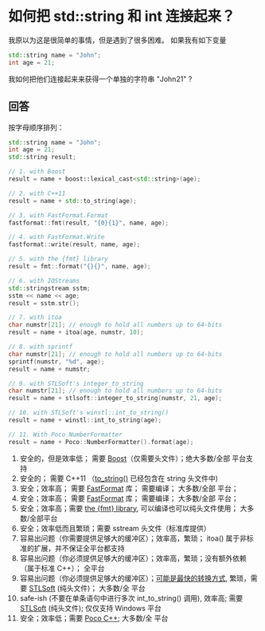 # 如何把 std::string 和 int 连接起来？

我原以为这是很简单的事情，但是遇到了很多困难。 如果我有如下变量

```C++
std::string name = "John";
int age = 21;
```

我如何把他们连接起来来获得一个单独的字符串 "John21" ?

## 回答

按字母顺序排列：

```C++
std::string name = "John";
int age = 21;
std::string result;

// 1. with Boost
result = name + boost::lexical_cast<std::string>(age);

// 2. with C++11
result = name + std::to_string(age);

// 3. with FastFormat.Format
fastformat::fmt(result, "{0}{1}", name, age);

// 4. with FastFormat.Write
fastformat::write(result, name, age);

// 5. with the {fmt} library
result = fmt::format("{}{}", name, age);

// 6. with IOStreams
std::stringstream sstm;
sstm << name << age;
result = sstm.str();

// 7. with itoa
char numstr[21]; // enough to hold all numbers up to 64-bits
result = name + itoa(age, numstr, 10);

// 8. with sprintf
char numstr[21]; // enough to hold all numbers up to 64-bits
sprintf(numstr, "%d", age);
result = name + numstr;

// 9. with STLSoft's integer_to_string
char numstr[21]; // enough to hold all numbers up to 64-bits
result = name + stlsoft::integer_to_string(numstr, 21, age);

// 10. with STLSoft's winstl::int_to_string()
result = name + winstl::int_to_string(age);

// 11. With Poco NumberFormatter
result = name + Poco::NumberFormatter().format(age);
```

1. 安全的，但是效率低； 需要 [Boost](http://www.boost.org/)（仅需要头文件）；绝大多数/全部 平台支持
2. 安全的； 需要 C++11 （[to_string()](http://www.cplusplus.com/reference/string/to_string/) 已经包含在 string 头文件中)
3. 安全；效率高； 需要 [FastFormat](http://fastformat.sourceforge.net/) 库； 需要编译； 大多数/全部 平台；
4. 安全；效率高； 需要 [FastFormat](http://fastformat.sourceforge.net/) 库； 需要编译； 大多数/全部 平台；
5. 安全；效率高；需要 [the {fmt} library](https://github.com/fmtlib/fmt), 可以编译也可以纯头文件使用； 大多数/全部平台
6. 安全；效率低而且繁琐；需要 sstream 头文件（标准库提供）
7. 容易出问题（你需要提供足够大的缓冲区）；效率高，繁琐； itoa() 属于非标准的扩展，并不保证全平台都支持
8. 容易出问题（你必须提供足够大的缓冲区）；效率高，繁琐；没有额外依赖（属于标准 C++）； 全平台
9. 容易出问题（你必须提供足够大的缓冲区）；[可能是最快的转换方式](http://www.ddj.com/cpp/184401596), 繁琐，需要 [STLSoft](http://www.stlsoft.org/) (纯头文件)； 大多数/全 平台
10. safe-ish (不要在单条语句中进行多次 int_to_string() 调用), 效率高; 需要 [STLSoft](http://www.stlsoft.org/) (纯头文件); 仅仅支持 Windows 平台
11. 安全；效率低；需要 [Poco C++](http://www.boost.org/); 大多数/全 平台
